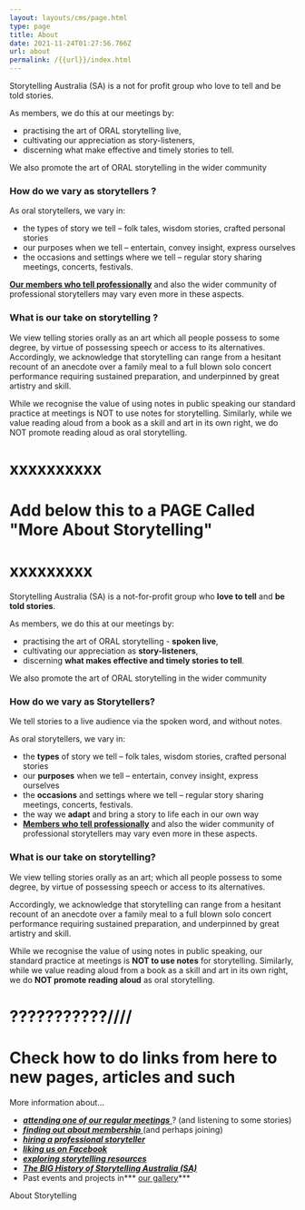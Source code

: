 ```yaml
---
layout: layouts/cms/page.html
type: page
title: About
date: 2021-11-24T01:27:56.766Z
url: about
permalink: /{{url}}/index.html
---
```

Storytelling Australia (SA) is a not for profit group who love to tell and be told stories.

As members, we do this at our meetings by:

* practising the art of ORAL storytelling live,
* cultivating our appreciation as story-listeners,
* discerning what make effective and timely stories to tell.

We also promote the art of ORAL storytelling in the wider community

### **How do we vary as storytellers ?**

As oral storytellers, we vary in:

* the types of story we tell – folk tales, wisdom stories, crafted personal stories
* our purposes when we tell – entertain, convey insight, express ourselves
* the occasions and settings where we tell – regular story sharing meetings, concerts, festivals.

**[Our members who tell professionally](https://web.archive.org/web/20200308052244/http://storytellingsa.org.au/protellers/ "Professional Tellers")** and also the wider community of professional storytellers may vary even more in these aspects.

### **What is our take on storytelling ?**

We view telling stories orally as an art which all people possess to some degree, by virtue of possessing speech or access to its alternatives.   Accordingly, we acknowledge that storytelling can range from a hesitant recount of an anecdote over a family meal to a full blown solo concert performance requiring sustained preparation, and underpinned by great artistry and skill.

While we recognise the value of using notes in public speaking our standard practice at meetings is NOT to use notes for storytelling. Similarly, while we value reading aloud from a book as a skill and art in its own right, we do NOT promote reading aloud as oral storytelling.

# xxxxxxxxxx

# Add below this to a PAGE Called "More About Storytelling" 

# xxxxxxxxx

Storytelling Australia (SA) is a not-for-profit group who **love to tell** and **be told stories**.

As members, we do this at our meetings by:

* practising the art of ORAL storytelling - **spoken live**,
* cultivating our appreciation as **story-listeners**,
* discerning **what makes effective and timely stories to tell**.

We also promote the art of ORAL storytelling in the wider community

### **How do we vary as Storytellers?**

We tell stories to a live audience via the spoken word, and without notes.

As oral storytellers, we vary in:

* the **types** of story we tell – folk tales, wisdom stories, crafted personal stories
* our **purposes** when we tell – entertain, convey insight, express ourselves
* the **occasions** and settings where we tell – regular story sharing meetings, concerts, festivals.
* the way we **adapt** and bring a story to life each in our own way
* **[Members who tell professionally](https://web.archive.org/web/20200308052244/http://storytellingsa.org.au/protellers/ "Professional Tellers")** and also the wider community of professional storytellers may vary even more in these aspects.

### **What is our take on storytelling?**

We view telling stories orally as an art; which all people possess to some degree, by virtue of possessing speech or access to its alternatives. 

Accordingly, we acknowledge that storytelling can range from a hesitant recount of an anecdote over a family meal to a full blown solo concert performance requiring sustained preparation, and underpinned by great artistry and skill.

While we recognise the value of using notes in public speaking, our standard practice at meetings is **NOT to use notes** for storytelling. Similarly, while we value reading aloud from a book as a skill and art in its own right, we do **NOT promote reading aloud** as oral storytelling.

# ???????????////

# Check how to do links from here to new pages, articles and such

More information about…

* [***attending one of our regular meetings*** ](https://web.archive.org/web/20200308052244/http://storytellingsa.org.au/events/ "Events")? (and listening to some stories)
* [***finding out*** ***about membership*** ](https://web.archive.org/web/20200308052244/http://storytellingsa.org.au/membership/ "Membership")(and perhaps joining)
* ***[hiring a professional storyteller](https://web.archive.org/web/20200308052244/http://storytellingsa.org.au/ourtellers/ "Our Tellers")***
* ***[liking us on Facebook](https://web.archive.org/web/20200308052244/https://www.facebook.com/storytellingsa "Find us on Facebook")***
* ***[exploring storytelling resources](https://web.archive.org/web/20200308052244/http://storytellingsa.org.au/pleasures-and-treasures/ "Pleasures and Treasures")***
* ***[The BIG History of Storytelling Australia (SA)](https://web.archive.org/web/20200308052244/http://storytellingsa.org.au/images/bighistoryofstasa.jpg)***
* Past events and projects in*** [our gallery](https://web.archive.org/web/20200308052244/http://storytellingsa.org.au/gallery/ "Gallery")***

About Storytelling